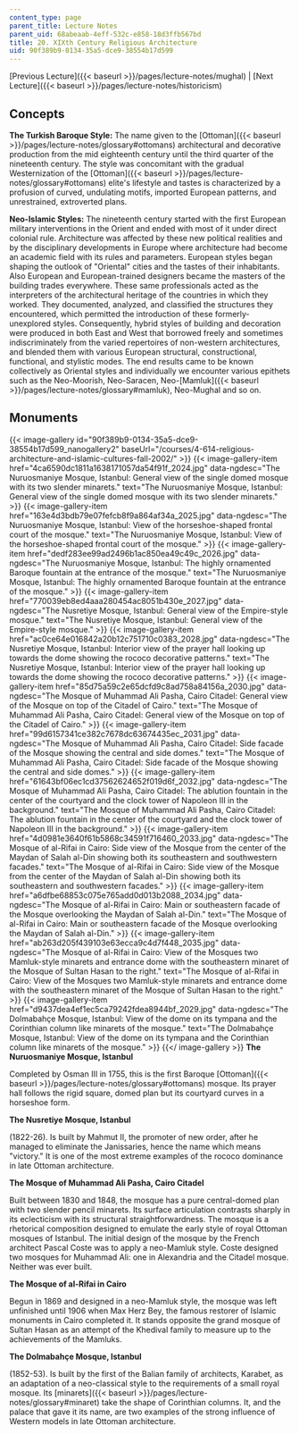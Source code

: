 ```yaml
---
content_type: page
parent_title: Lecture Notes
parent_uid: 68abeaab-4eff-532c-e858-18d3ffb567bd
title: 20. XIXth Century Religious Architecture
uid: 90f389b9-0134-35a5-dce9-38554b17d599
---
```


[Previous Lecture]({{< baseurl >}}/pages/lecture-notes/mughal) | [Next Lecture]({{< baseurl >}}/pages/lecture-notes/historicism)

Concepts
--------

**The Turkish Baroque Style:** The name given to the [Ottoman]({{< baseurl >}}/pages/lecture-notes/glossary#ottomans) architectural and decorative production from the mid eighteenth century until the third quarter of the nineteenth century. The style was concomitant with the gradual Westernization of the [Ottoman]({{< baseurl >}}/pages/lecture-notes/glossary#ottomans) elite's lifestyle and tastes is characterized by a profusion of curved, undulating motifs, imported European patterns, and unrestrained, extroverted plans.

**Neo-Islamic Styles:** The nineteenth century started with the first European military interventions in the Orient and ended with most of it under direct colonial rule. Architecture was affected by these new political realities and by the disciplinary developments in Europe where architecture had become an academic field with its rules and parameters. European styles began shaping the outlook of "Oriental" cities and the tastes of their inhabitants. Also European and European-trained designers became the masters of the building trades everywhere. These same professionals acted as the interpreters of the architectural heritage of the countries in which they worked. They documented, analyzed, and classified the structures they encountered, which permitted the introduction of these formerly-unexplored styles. Consequently, hybrid styles of building and decoration were produced in both East and West that borrowed freely and sometimes indiscriminately from the varied repertoires of non-western architectures, and blended them with various European structural, constructional, functional, and stylistic modes. The end results came to be known collectively as Oriental styles and individually we encounter various epithets such as the Neo-Moorish, Neo-Saracen, Neo-[Mamluk]({{< baseurl >}}/pages/lecture-notes/glossary#mamluk), Neo-Mughal and so on.

Monuments
---------
{{< image-gallery id="90f389b9-0134-35a5-dce9-38554b17d599_nanogallery2" baseUrl="/courses/4-614-religious-architecture-and-islamic-cultures-fall-2002/" >}}
{{< image-gallery-item href="4ca6590dc1811a1638171057da54f91f_2024.jpg" data-ngdesc="The Nuruosmaniye Mosque, Istanbul: General view of the single domed mosque with its two slender minarets." text="The Nuruosmaniye Mosque, Istanbul: General view of the single domed mosque with its two slender minarets." >}}
{{< image-gallery-item href="163e4d3bdb79e07fefcb8f9a864af34a_2025.jpg" data-ngdesc="The Nuruosmaniye Mosque, Istanbul: View of the horseshoe-shaped frontal court of the mosque." text="The Nuruosmaniye Mosque, Istanbul: View of the horseshoe-shaped frontal court of the mosque." >}}
{{< image-gallery-item href="dedf283ee99ad2496b1ac850ea49c49c_2026.jpg" data-ngdesc="The Nuruosmaniye Mosque, Istanbul: The highly ornamented Baroque fountain at the entrance of the mosque." text="The Nuruosmaniye Mosque, Istanbul: The highly ornamented Baroque fountain at the entrance of the mosque." >}}
{{< image-gallery-item href="770039eb8ed4aaa280454ac8051b430e_2027.jpg" data-ngdesc="The Nusretiye Mosque, Istanbul: General view of the Empire-style mosque." text="The Nusretiye Mosque, Istanbul: General view of the Empire-style mosque." >}}
{{< image-gallery-item href="ac0ce64e016842a20b12c751710c0383_2028.jpg" data-ngdesc="The Nusretiye Mosque, Istanbul: Interior view of the prayer hall looking up towards the dome showing the rococo decorative patterns." text="The Nusretiye Mosque, Istanbul: Interior view of the prayer hall looking up towards the dome showing the rococo decorative patterns." >}}
{{< image-gallery-item href="85d75a59c2e65dcfd9c8ad758a84156a_2030.jpg" data-ngdesc="The Mosque of Muhammad Ali Pasha, Cairo Citadel: General view of the Mosque on top of the Citadel of Cairo." text="The Mosque of Muhammad Ali Pasha, Cairo Citadel: General view of the Mosque on top of the Citadel of Cairo." >}}
{{< image-gallery-item href="99d6157341ce382c7678dc63674435ec_2031.jpg" data-ngdesc="The Mosque of Muhammad Ali Pasha, Cairo Citadel: Side facade of the Mosque showing the central and side domes." text="The Mosque of Muhammad Ali Pasha, Cairo Citadel: Side facade of the Mosque showing the central and side domes." >}}
{{< image-gallery-item href="61643bf06ec1cd37562624652f019d6f_2032.jpg" data-ngdesc="The Mosque of Muhammad Ali Pasha, Cairo Citadel: The ablution fountain in the center of the courtyard and the clock tower of Napoleon III in the background." text="The Mosque of Muhammad Ali Pasha, Cairo Citadel: The ablution fountain in the center of the courtyard and the clock tower of Napoleon III in the background." >}}
{{< image-gallery-item href="4d0981e3640f61b5868c34591f716460_2033.jpg" data-ngdesc="The Mosque of al-Rifai in Cairo: Side view of the Mosque from the center of the Maydan of Salah al-Din showing both its southeastern and southwestern facades." text="The Mosque of al-Rifai in Cairo: Side view of the Mosque from the center of the Maydan of Salah al-Din showing both its southeastern and southwestern facades." >}}
{{< image-gallery-item href="a6dfbe68853c075e765add0d013b2088_2034.jpg" data-ngdesc="The Mosque of al-Rifai in Cairo: Main or southeastern facade of the Mosque overlooking the Maydan of Salah al-Din." text="The Mosque of al-Rifai in Cairo: Main or southeastern facade of the Mosque overlooking the Maydan of Salah al-Din." >}}
{{< image-gallery-item href="ab263d205f439103e63ecca9c4d7f448_2035.jpg" data-ngdesc="The Mosque of al-Rifai in Cairo: View of the Mosques two Mamluk-style minarets and entrance dome with the southeastern minaret of the Mosque of Sultan Hasan to the right." text="The Mosque of al-Rifai in Cairo: View of the Mosques two Mamluk-style minarets and entrance dome with the southeastern minaret of the Mosque of Sultan Hasan to the right." >}}
{{< image-gallery-item href="d9437dea4ef1ec5ca79242fdea8944bf_2029.jpg" data-ngdesc="The Dolmabahçe Mosque, Istanbul: View of the dome on its tympana and the Corinthian column like minarets of the mosque." text="The Dolmabahçe Mosque, Istanbul: View of the dome on its tympana and the Corinthian column like minarets of the mosque." >}}
{{</ image-gallery >}}
**The Nuruosmaniye Mosque, Istanbul**

Completed by Osman III in 1755, this is the first Baroque [Ottoman]({{< baseurl >}}/pages/lecture-notes/glossary#ottomans) mosque. Its prayer hall follows the rigid square, domed plan but its courtyard curves in a horseshoe form.

**The Nusretiye Mosque, Istanbul**

(1822-26). Is built by Mahmut II, the promoter of new order, after he managed to eliminate the Janissaries, hence the name which means "victory." It is one of the most extreme examples of the rococo dominance in late Ottoman architecture.

**The Mosque of Muhammad Ali Pasha, Cairo Citadel**

Built between 1830 and 1848, the mosque has a pure central-domed plan with two slender pencil minarets. Its surface articulation contrasts sharply in its eclecticism with its structural straightforwardness. The mosque is a rhetorical composition designed to emulate the early style of royal Ottoman mosques of Istanbul. The initial design of the mosque by the French architect Pascal Coste was to apply a neo-Mamluk style. Coste designed two mosques for Muhammad Ali: one in Alexandria and the Citadel mosque. Neither was ever built.

**The Mosque of al-Rifai in Cairo**

Begun in 1869 and designed in a neo-Mamluk style, the mosque was left unfinished until 1906 when Max Herz Bey, the famous restorer of Islamic monuments in Cairo completed it. It stands opposite the grand mosque of Sultan Hasan as an attempt of the Khedival family to measure up to the achievements of the Mamluks.

**The Dolmabahçe Mosque, Istanbul**

(1852-53). Is built by the first of the Balian family of architects, Karabet, as an adaptation of a neo-classical style to the requirements of a small royal mosque. Its [minarets]({{< baseurl >}}/pages/lecture-notes/glossary#minaret) take the shape of Corinthian columns. It, and the palace that gave it its name, are two examples of the strong influence of Western models in late Ottoman architecture.